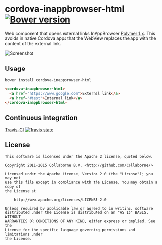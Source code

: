 cordova-inappbrowser-html [![Bower version](https://badge.fury.io/bo/cordova-inappbrowser-html.svg)](http://badge.fury.io/bo/cordova-inappbrowser-html)
=========

Web component that opens external links InAppBrowser  [Polymer 1.x](https://www.polymer-project.org). This avoids in native Cordova apps that the
WebView replaces the app with the content of the external link.

![Screenshot](/doc/screenshot.png "Screenshot")


## Usage

`bower install cordova-inappbrowser-html`

```html
<cordova-inappbrowser-html>
  <a href="https://www.google.com">External link</a>
  <a href="#test">Internal link</a>
</cordova-inappbrowser-html>
```

## Continuous integration

[Travis-CI](https://travis-ci.org/Collaborne/cordova-inappbrowser-html) [![Travis state](https://travis-ci.org/Collaborne/cordova-inappbrowser-html.svg?branch=master)](https://travis-ci.org/Collaborne/cordova-inappbrowser-html)


## License

    This software is licensed under the Apache 2 license, quoted below.

    Copyright 2011-2015 Collaborne B.V. <http://github.com/Collaborne/>

    Licensed under the Apache License, Version 2.0 (the "License"); you may not
    use this file except in compliance with the License. You may obtain a copy of
    the License at

        http://www.apache.org/licenses/LICENSE-2.0

    Unless required by applicable law or agreed to in writing, software
    distributed under the License is distributed on an "AS IS" BASIS, WITHOUT
    WARRANTIES OR CONDITIONS OF ANY KIND, either express or implied. See the
    License for the specific language governing permissions and limitations under
    the License.
    